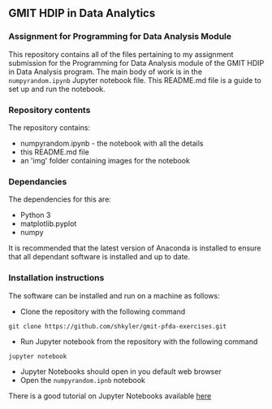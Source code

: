 ## GMIT HDIP in Data Analytics
### Assignment for Programming for Data Analysis Module

This repository contains all of the files pertaining to my assignment submission for the Programming for Data Analysis module of the GMIT HDIP in Data Analysis program. The main body of work is in the `numpyrandom.ipynb` Jupyter notebook file. This README.md file is a guide to set up and run the notebook.

### Repository contents

The repository contains:
* numpyrandom.ipynb - the notebook with all the details
* this README.md file
* an 'img' folder containing images for the notebook

### Dependancies

The dependencies for this are:
* Python 3
* matplotlib.pyplot
* numpy

It is recommended that the latest version of Anaconda is installed to ensure that all dependant software is installed and up to date.

### Installation instructions

The software can be installed and run on a machine as follows:

* Clone the repository with the following command
```
git clone https://github.com/shkyler/gmit-pfda-exercises.git
```
* Run Jupyter notebook from the repository with the following command
```
jupyter notebook
```
* Jupyter Notebooks should open in you default web browser
* Open the `numpyrandom.ipnb` notebook

There is a good tutorial on Jupyter Notebooks available [here](https://www.dataquest.io/blog/jupyter-notebook-tutorial/)
